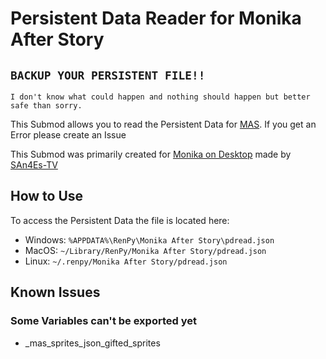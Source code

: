 # Persistent Data Reader for Monika After Story

## **``BACKUP YOUR PERSISTENT FILE!!``**

`I don't know what could happen and nothing should happen but better safe than sorry.`

This Submod allows you to read the Persistent Data for [MAS](https://www.monikaafterstory.com/).
If you get an Error please create an Issue

This Submod was primarily created for
[Monika on Desktop](https://github.com/SAn4Es-TV/MonikaOnDesktop) made by [SAn4Es-TV](https://github.com/SAn4Es-TV)

## How to Use

To access the Persistent Data the file is located here:

- Windows:
 `%APPDATA%\RenPy\Monika After Story\pdread.json`
- MacOS:
 `~/Library/RenPy/Monika After Story/pdread.json`
- Linux:
 `~/.renpy/Monika After Story/pdread.json`

## Known Issues

### Some Variables can't be exported yet

- _mas_sprites_json_gifted_sprites
